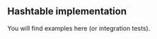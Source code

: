 Hashtable implementation
------------------------
You will find examples here (or integration tests).
